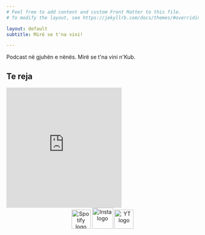 ```yaml
---
# Feel free to add content and custom Front Matter to this file.
# To modify the layout, see https://jekyllrb.com/docs/themes/#overriding-theme-defaults

layout: default
subtitle: Mirë se t'na vini!

---
```


Podcast në gjuhën e nënës. Mirë se t'na vini n'Kub. 
## Te reja


<iframe width="60%" height="315" src="https://www.youtube.com/embed/OQGlmLhAoVE" title="YouTube video player" frameborder="0" allow="accelerometer; autoplay; clipboard-write; encrypted-media; gyroscope; picture-in-picture; web-share" allowfullscreen></iframe>



<center>
<div>
    <img alt="Spotify logo" src="{{ site.baseurl }}/assets/img/spotifyweb.png" height="50">
    <img alt="Insta logo" src="{{ site.baseurl }}/assets/img/instaweb.png" height="55">
    <img alt="YT logo" src="{{ site.baseurl }}/assets/img/ytweb.png" height="50">


</div>
</center>